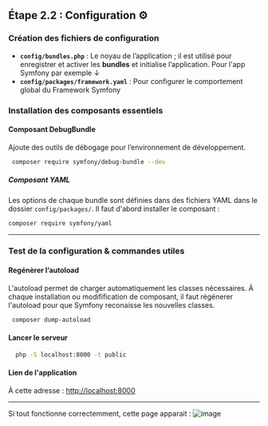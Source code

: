 ## Étape 2.2 : Configuration ⚙️

### Création des fichiers de configuration

- **`config/bundles.php`** : Le noyau de l’application ; il est utilisé pour enregistrer et activer les **bundles** et initialise l’application.
  Pour l'app Symfony par exemple ↓
- **`config/packages/framework.yaml`** :  Pour configurer le comportement global du Framework Symfony

### Installation des composants essentiels
 #### Composant DebugBundle
 Ajoute des outils de débogage pour l’environnement de développement.
  ```bash
   composer require symfony/debug-bundle --dev
  ```
 ##### Composant YAML
  Les options de chaque bundle sont définies dans des fichiers YAML dans le dossier `config/packages/`. Il faut d'abord installer le composant : 
   ```bash
  composer require symfony/yaml
   ``` 
---
### Test de la configuration & commandes utiles

  #### Regénèrer l’autoload
  L'autoload permet de charger automatiquement les classes nécessaires. À chaque installation ou modifification de composant, il faut régénerer l'autoload pour que Symfony reconaisse les nouvelles classes.
   ```bash
    composer dump-autoload
  ```
 #### Lancer le serveur 
 
 ```bash
   php -S localhost:8000 -t public
 ```

#### Lien de l'application 

À cette adresse : [http://localhost:8000](http://localhost:8000)


---
Si tout fonctionne correctemment, cette page apparait : 
![image](https://github.com/user-attachments/assets/5e80704e-9c1e-4cf9-995e-df0299c1164e)
